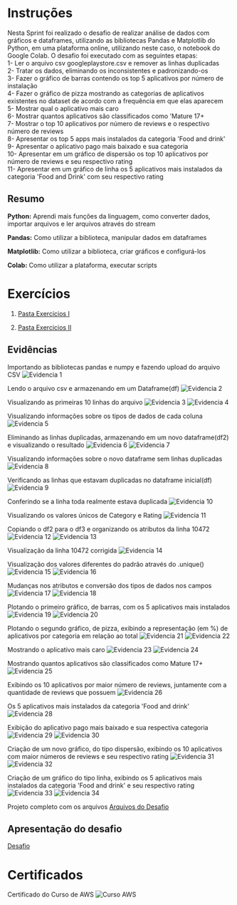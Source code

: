 # Instruções

Nesta Sprint foi realizado o desafio de realizar análise de dados com gráficos e dataframes, utilizando as bibliotecas Pandas e Matplotlib do Python, em uma plataforma online, utilizando neste caso, o notebook do Google Colab. O desafio foi executado com as seguintes etapas:<br>
1- Ler o arquivo csv googleplaystore.csv e remover as linhas duplicadas<br>
2- Tratar os dados, eliminando os inconsistentes e padronizando-os<br>
3- Fazer o gráfico de barras contendo os top 5 aplicativos por número de instalação<br>
4- Fazer o gráfico de pizza mostrando as categorias de aplicativos existentes no dataset de acordo com a frequência em que elas aparecem<br>
5- Mostrar qual o aplicativo mais caro<br>
6- Mostrar quantos aplicativos são classificados como 'Mature 17+<br>
7- Mostrar o top 10 aplicativos por número de reviews e o respectivo número de reviews<br>
8- Apresentar os top 5 apps mais instalados da categoria 'Food and drink'<br>
9- Apresentar o aplicativo pago mais baixado e sua categoria<br>
10- Apresentar em um gráfico de dispersão os top 10 aplicativos por número de reviews e seu respectivo rating<br>
11- Apresentar em um gráfico de linha os 5 aplicativos mais instalados da categoria 'Food and Drink' com seu respectivo rating<br>

## Resumo

**Python:** Aprendi mais funções da linguagem, como converter dados, importar arquivos e ler arquivos através do stream

**Pandas:** Como utilizar a biblioteca, manipular dados em dataframes

**Matplotlib:** Como utilizar a biblioteca, criar gráficos e configurá-los

**Colab:** Como utilizar a plataforma, executar scripts

# Exercícios

1. [Pasta Exercicios I](exercicios/)

2. [Pasta Exercicios II](exercicios/ExercicioII/)

## Evidências

Importando as bibliotecas pandas e numpy e fazendo upload do arquivo CSV
![Evidencia 1](evidencias/01.png)

Lendo o arquivo csv e armazenando em um Dataframe(df)
![Evidencia 2](evidencias/02.png)

Visualizando as primeiras 10 linhas do arquivo
![Evidencia 3](evidencias/03.png)
![Evidencia 4](evidencias/04.png)

Visualizando informações sobre os tipos de dados de cada coluna
![Evidencia 5](evidencias/05.png)

Eliminando as linhas duplicadas, armazenando em um novo dataframe(df2) e visualizando o resultado
![Evidencia 6](evidencias/06.png)
![Evidencia 7](evidencias/07.png)

Visualizando informações sobre o novo dataframe sem linhas duplicadas
![Evidencia 8](evidencias/08.png)

Verificando as linhas que estavam duplicadas no dataframe inicial(df)
![Evidencia 9](evidencias/09.png)

Conferindo se a linha toda realmente estava duplicada
![Evidencia 10](evidencias/10.png)

Visualizando os valores únicos de Category e Rating
![Evidencia 11](evidencias/11.png)

Copiando o df2 para o df3 e organizando os atributos da linha 10472
![Evidencia 12](evidencias/12.png)
![Evidencia 13](evidencias/13.png)

Visualização da linha 10472 corrigida
![Evidencia 14](evidencias/14.png)

Visualização dos valores diferentes do padrão através do .unique()
![Evidencia 15](evidencias/15.png)
![Evidencia 16](evidencias/16.png)

Mudanças nos atributos e conversão dos tipos de dados nos campos
![Evidencia 17](evidencias/17.png)
![Evidencia 18](evidencias/18.png)

Plotando o primeiro gráfico, de barras, com os 5 aplicativos mais instalados
![Evidencia 19](evidencias/19.png)
![Evidencia 20](evidencias/20.png)

Plotando o segundo gráfico, de pizza, exibindo a representação (em %) de aplicativos por categoria em relação ao total
![Evidencia 21](evidencias/21.png)
![Evidencia 22](evidencias/22.png)

Mostrando o aplicativo mais caro 
![Evidencia 23](evidencias/23.png)
![Evidencia 24](evidencias/24.png)

Mostrando quantos aplicativos são classificados como Mature 17+
![Evidencia 25](evidencias/25.png)

Exibindo os 10 aplicativos por maior número de reviews, juntamente com a quantidade de reviews que possuem
![Evidencia 26](evidencias/26.png)

Os 5 aplicativos mais instalados da categoria 'Food and drink'
![Evidencia 28](evidencias/28.png)

Exibição do aplicativo pago mais baixado e sua respectiva categoria
![Evidencia 29](evidencias/29.png)
![Evidencia 30](evidencias/30.png)

Criação de um novo gráfico, do tipo dispersão, exibindo os 10 aplicativos com maior números de reviews e seu respectivo rating
![Evidencia 31](evidencias/31.png)
![Evidencia 32](evidencias/32.png)

Criação de um gráfico do tipo linha, exibindo os 5 aplicativos mais instalados da categoria 'Food and drink' e seu respectivo rating
![Evidencia 33](evidencias/33.png)
![Evidencia 34](evidencias/34.png)

Projeto completo com os arquivos
[Arquivos do Desafio](desafio/)

## Apresentação do desafio

[Desafio](desafio/README.md)

# Certificados

Certificado do Curso de AWS
![Curso AWS](certificados/AWS.png)
